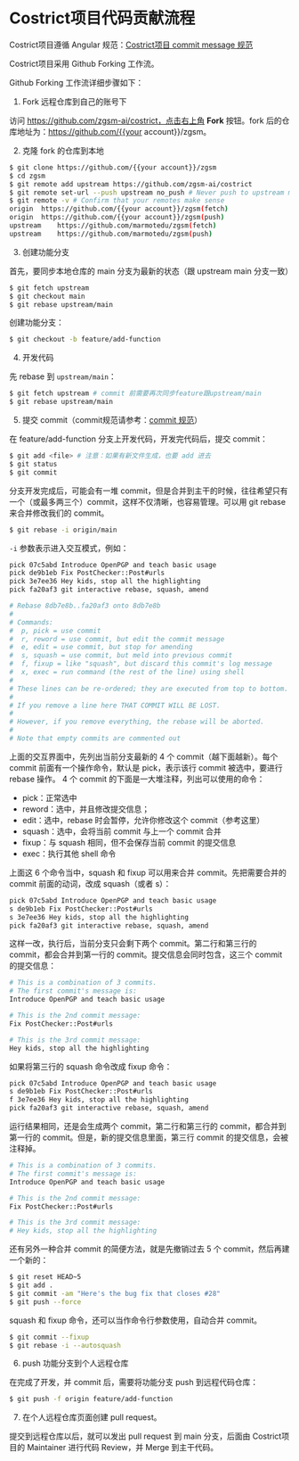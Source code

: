 # Costrict项目代码贡献流程

Costrict项目遵循 Angular 规范：[Costrict项目 commit message 规范](./commit-message.md)

Costrict项目采用 Github Forking 工作流。

Github Forking 工作流详细步骤如下：

1. Fork 远程仓库到自己的账号下

访问 https://github.com/zgsm-ai/costrict，点击右上角 **Fork** 按钮。fork 后的仓库地址为：https://github.com/{{your account}}/zgsm。

2. 克隆 fork 的仓库到本地

```bash
$ git clone https://github.com/{{your account}}/zgsm
$ cd zgsm
$ git remote add upstream https://github.com/zgsm-ai/costrict
$ git remote set-url --push upstream no_push # Never push to upstream main
$ git remote -v # Confirm that your remotes make sense
origin	https://github.com/{{your account}}/zgsm(fetch)
origin	https://github.com/{{your account}}/zgsm(push)
upstream	https://github.com/marmotedu/zgsm(fetch)
upstream	https://github.com/marmotedu/zgsm(push)
```

3. 创建功能分支

首先，要同步本地仓库的 main 分支为最新的状态（跟 upstream main 分支一致）

```bash
$ git fetch upstream
$ git checkout main
$ git rebase upstream/main
```

创建功能分支：

```bash
$ git checkout -b feature/add-function
```

4. 开发代码

先 rebase 到 `upstream/main`：

```bash
$ git fetch upstream # commit 前需要再次同步feature跟upstream/main
$ git rebase upstream/main
```

5. 提交 commit（commit规范请参考：[commit 规范](https://github.com/zgsm-ai/costrict/blob/main/docs/devel/zh-CN/commit-message.md)）

在 feature/add-function 分支上开发代码，开发完代码后，提交 commit：

```bash
$ git add <file> # 注意：如果有新文件生成，也要 add 进去
$ git status
$ git commit
```

分支开发完成后，可能会有一堆 commit，但是合并到主干的时候，往往希望只有一个（或最多两三个）commit，这样不仅清晰，也容易管理。可以用 git rebase 来合并修改我们的 commit。

```bash
$ git rebase -i origin/main
```

`-i` 参数表示进入交互模式，例如：

```bash
pick 07c5abd Introduce OpenPGP and teach basic usage
pick de9b1eb Fix PostChecker::Post#urls
pick 3e7ee36 Hey kids, stop all the highlighting
pick fa20af3 git interactive rebase, squash, amend

# Rebase 8db7e8b..fa20af3 onto 8db7e8b
#
# Commands:
#  p, pick = use commit
#  r, reword = use commit, but edit the commit message
#  e, edit = use commit, but stop for amending
#  s, squash = use commit, but meld into previous commit
#  f, fixup = like "squash", but discard this commit's log message
#  x, exec = run command (the rest of the line) using shell
#
# These lines can be re-ordered; they are executed from top to bottom.
#
# If you remove a line here THAT COMMIT WILL BE LOST.
#
# However, if you remove everything, the rebase will be aborted.
#
# Note that empty commits are commented out
```

上面的交互界面中，先列出当前分支最新的 4 个 commit（越下面越新）。每个 commit 前面有一个操作命令，默认是 pick，表示该行 commit 被选中，要进行 rebase 操作。
4 个 commit 的下面是一大堆注释，列出可以使用的命令：

- pick：正常选中
- reword：选中，并且修改提交信息；
- edit：选中，rebase 时会暂停，允许你修改这个 commit（参考这里）
- squash：选中，会将当前 commit 与上一个 commit 合并
- fixup：与 squash 相同，但不会保存当前 commit 的提交信息
- exec：执行其他 shell 命令

上面这 6 个命令当中，squash 和 fixup 可以用来合并 commit。先把需要合并的 commit 前面的动词，改成 squash（或者 s）：

```bash
pick 07c5abd Introduce OpenPGP and teach basic usage
s de9b1eb Fix PostChecker::Post#urls
s 3e7ee36 Hey kids, stop all the highlighting
pick fa20af3 git interactive rebase, squash, amend
```

这样一改，执行后，当前分支只会剩下两个 commit。第二行和第三行的 commit，都会合并到第一行的 commit。提交信息会同时包含，这三个 commit 的提交信息：

```bash
# This is a combination of 3 commits.
# The first commit's message is:
Introduce OpenPGP and teach basic usage

# This is the 2nd commit message:
Fix PostChecker::Post#urls

# This is the 3rd commit message:
Hey kids, stop all the highlighting
```

如果将第三行的 squash 命令改成 fixup 命令：

```bash
pick 07c5abd Introduce OpenPGP and teach basic usage
s de9b1eb Fix PostChecker::Post#urls
f 3e7ee36 Hey kids, stop all the highlighting
pick fa20af3 git interactive rebase, squash, amend
```

运行结果相同，还是会生成两个 commit，第二行和第三行的 commit，都合并到第一行的 commit。但是，新的提交信息里面，第三行 commit 的提交信息，会被注释掉。

```bash
# This is a combination of 3 commits.
# The first commit's message is:
Introduce OpenPGP and teach basic usage

# This is the 2nd commit message:
Fix PostChecker::Post#urls

# This is the 3rd commit message:
# Hey kids, stop all the highlighting
```

还有另外一种合并 commit 的简便方法，就是先撤销过去 5 个 commit，然后再建一个新的：

```bash
$ git reset HEAD~5
$ git add .
$ git commit -am "Here's the bug fix that closes #28"
$ git push --force
```

squash 和 fixup 命令，还可以当作命令行参数使用，自动合并 commit。

```bash
$ git commit --fixup
$ git rebase -i --autosquash
```

6. push 功能分支到个人远程仓库

在完成了开发，并 commit 后，需要将功能分支 push 到远程代码仓库：

```bash
$ git push -f origin feature/add-function
```

7. 在个人远程仓库页面创建 pull request。

提交到远程仓库以后，就可以发出 pull request 到 main 分支，后面由 Costrict项目的 Maintainer 进行代码 Review，并 Merge 到主干代码。
